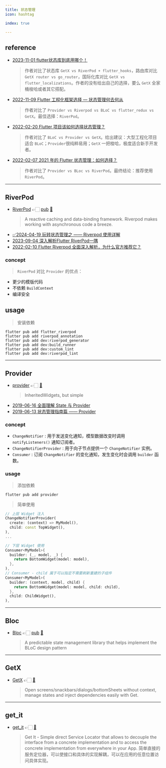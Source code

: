 ```yaml
---
title: 状态管理
icon: hashtag

index: true

---
```


<!-- more -->

## reference

- [](✅)[2023-11-01 flutter状态库到底用哪个！](https://juejin.cn/post/7296286286154776595)
    > 作者对比了状态库 `GetX vs RiverPod + flutter_hooks`，路由库对比 `GetX router vs go_router`，国际化库对比 `GetX vs flutter_localizations`。作者的没有给出自己的选择，要么 `GetX` 全家桶梭哈或者其它搭配。
- [](✅)[2022-11-09 Flutter 工程化框架选择 — 状态管理何去何从](https://juejin.cn/post/7163925807893577735)
    > 作者对比了 `Provider vs Riverpod vs BLoC vs flutter_redux vs GetX`。最佳选择：`RiverPod`。
- [](✅)[2022-02-20 Flutter 项目该如何选择状态管理？](https://juejin.cn/post/7066707540502904862)
    > 作者对比了 `BLoC vs Provider vs GetX`。给出建议：大型工程化项目适合 `BLoC`；`Provider`很纯粹易用；`GetX` 一把梭哈，极度适合新手开发者。
- [](✅)[2022-02-07 2021 年的 Flutter 状态管理：如何选择？](https://juejin.cn/post/7061784793150652452)
    > 作者对比了 `Provider vs BLoc vs RiverPod`。最终结论：推荐使用 `RiverPod`。

------

## RiverPod

- [RiverPod](https://riverpod.dev) 👉🏻 [pub](https://pub.dev/packages/riverpod) [🐙](https://github.com/rrousselGit/riverpod)
    > A reactive caching and data-binding framework. Riverpod makes working with asynchronous code a breeze.

<!-- more -->

- [✅]()[2024-04-19 玩转状态管理之 —— Riverpod 使用详解](https://juejin.cn/post/7359402114018689076)
- []()[2023-09-04 深入解析Flutter RiverPod一隅](https://juejin.cn/post/7274430147125968911)
- []()[2022-02-10 Flutter Riverpod 全面深入解析，为什么官方推荐它？](https://juejin.cn/post/7063111063427874847)


### concept

> `RiverPod` 对比 `Provider` 的优点：
   - 更少的模版代码
   - 不依赖 `BuildContext`
   - 编译安全

## usage

> 安装依赖
```shell
flutter pub add flutter_riverpod
flutter pub add riverpod_annotation
flutter pub add dev:riverpod_generator
flutter pub add dev:build_runner
flutter pub add dev:custom_lint
flutter pub add dev:riverpod_lint
```



------

## Provider

- [provider](https://pub.dev/packages/provider) 👉🏻 [🐙](https://github.com/rrousselGit/provider)
    > InheritedWidgets, but simple

<!-- more -->

- []()[2019-06-16 全面理解 State 与 Provider](https://juejin.cn/post/6844903866706706439)
- []()[2019-06-13 状态管理指南篇 —— Provider](https://juejin.cn/post/6844903864852807694)

### concept

- `ChangeNotifier` : 用于发送变化通知，模型数据改变时调用 `notifyListeners()` 通知订阅者。
- `ChangeNotifierProvider` : 用于向子节点提供一个 `ChangeNotifier` 实例。
- `Consumer` : 订阅 `ChangeNotifier` 的变化通知，发生变化时会调用 `builder` 函数。

### usage

> 添加依赖
```shell
flutter pub add provider
```

> 简单使用
```dart
// 上层 Widget 注入
ChangeNotifierProvider(
  create: (context) => MyModel(),
  child: const TopWidget(),
),
...

// 下层 Widget 使用
Consumer<MyModel>(
  builder: (_, model, _) {
    return BottomWidget(model: model),
  },
),
// Consumer - child 属于可以指定不需要刷新重建的子组件 
Consumer<MyModel>(
  builder: (context, model, child) {
    return BottomWidget(model: model, child: child),
  },
  child: ChildWidget(),
),
```

------

## Bloc

- [Bloc](https://bloclibrary.dev) 👉🏻 [pub](https://pub.dev/packages/bloc) [🐙](https://github.com/felangel/bloc)
    > A predictable state management library that helps implement the BLoC design pattern



------

## GetX

- [GetX](https://pub.dev/packages/getx) 👉🏻 [🐙](https://github.com/jonataslaw/getx)
    > Open screens/snackbars/dialogs/bottomSheets without context, manage states and inject dependencies easily with Get.
    
------
    
## get_it

- [get_it](https://pub.dev/packages/get_it) 👉🏻 [🐙](https://github.com/fluttercommunity/get_it)
    > Get It - Simple direct Service Locator that allows to decouple the interface from a concrete implementation and to access the concrete implementation from everywhere in your App.
    > 简单直接的服务定位器，可以使接口和具体的实现解耦，可以在应用的任意位置访问具体实现。
